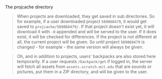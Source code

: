 The projcache directory

> When projects are downloaded, they get saved in sub directories. So for example, if a user downloaded project `569068479`, it would get saved to `projcache/569068479/`. If that project doesn't exist yet, it will download it with `-0` appended and will be served to the user. If it does exist, it will be checked for differences. If the project is not different at all, the current project will be given. So until project `569068479` is changed - for example - the same version will always be given.

> Oh, and in addition to projects, users' backpacks are also stored here temporarily. If a user requests `/backpack/get` if logged in, the server will fetch all assets from `assets.scratch.mit.edu` that are sounds or pictures, put them in a ZIP directory, and will be given to the user.
